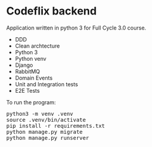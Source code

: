 # Codeflix backend

Application written in python 3 for Full Cycle 3.0 course.
- DDD
- Clean archtecture
- Python 3
- Python venv
- Django
- RabbitMQ
- Domain Events
- Unit and Integration tests
- E2E Tests


To run the program:
<pre>
python3 -m venv .venv
source .venv/bin/activate
pip install -r requirements.txt
python manage.py migrate
python manage.py runserver
</pre>
